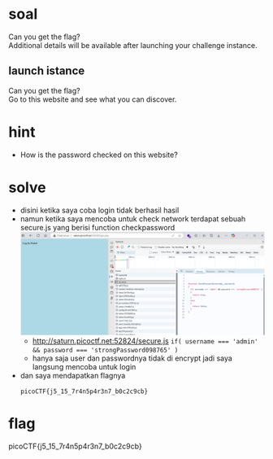 # soal
Can you get the flag? \
Additional details will be available after launching your challenge instance.

## launch istance
Can you get the flag? \
Go to this website and see what you can discover.

# hint
- How is the password checked on this website?

# solve
- disini ketika saya coba login tidak berhasil hasil
- namun ketika saya mencoba untuk check network terdapat sebuah secure.js yang berisi function checkpassword
  ![alt text](docs/images/image-15.png)
  - http://saturn.picoctf.net:52824/secure.js
    ```if( username === 'admin' && password === 'strongPassword098765' )```
  - hanya saja user dan passwordnya tidak di encrypt jadi saya langsung mencoba untuk login
- dan saya mendapatkan flagnya
  ```
  picoCTF{j5_15_7r4n5p4r3n7_b0c2c9cb}
  ```

# flag
picoCTF{j5_15_7r4n5p4r3n7_b0c2c9cb}